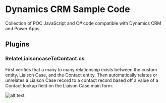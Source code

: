 # Dynamics CRM Sample Code

Collection of POC JavaScript and C# code compatible with Dynamics CRM and Power Apps 

## Plugins

### RelateLiaisoncaseToContact.cs

First verifies that a many to many relationship exists between the custom entity, Liaison Case, and the Contact entity. Then automatically relates or unrelates a Liaison Case record to a contact record based off a value of a Contact lookup field on the Liaison Case main form. 

![alt text](https://i.ibb.co/3RbnFjF/2020-11-25-16-25-44-Liaison-Case-Information-1003-Power-Apps.png)
